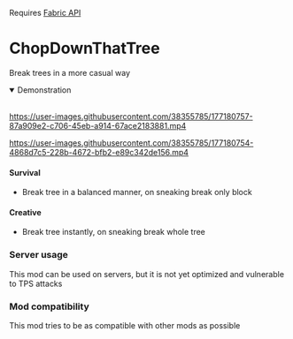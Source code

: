 Requires [Fabric API](https://github.com/FabricMC/fabric)

# ChopDownThatTree
Break trees in a more casual way

<details open>
<summary>Demonstration</summary>
<br>

https://user-images.githubusercontent.com/38355785/177180757-87a909e2-c706-45eb-a914-67ace2183881.mp4

https://user-images.githubusercontent.com/38355785/177180754-4868d7c5-228b-4672-bfb2-e89c342de156.mp4

</details>

#### Survival
- Break tree in a balanced manner, on sneaking break only block

#### Creative
- Break tree instantly, on sneaking break whole tree

### Server usage
This mod can be used on servers, but it is not yet optimized and vulnerable to TPS attacks

### Mod compatibility
This mod tries to be as compatible with other mods as possible
